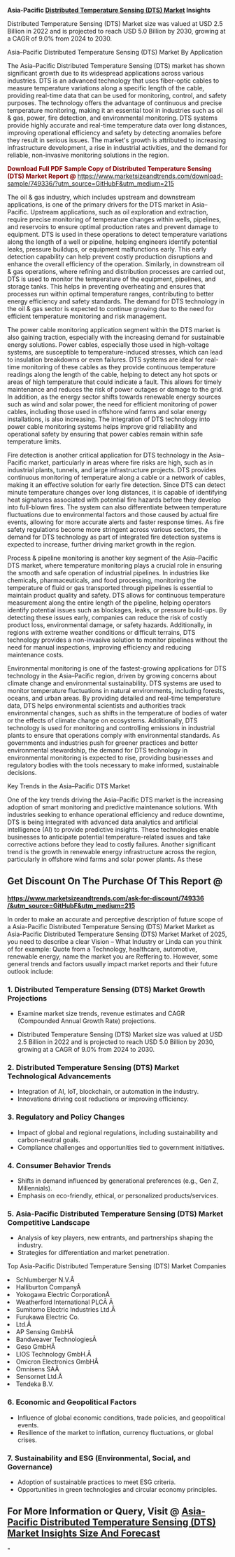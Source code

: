 <p><strong>Asia-Pacific&nbsp;<a href=""https://www.marketsizeandtrends.com/download-sample/749336/&amp;utm_source=GitHubF&amp;utm_medium=215"">Distributed Temperature Sensing (DTS) Market</a> Insights</strong></p><p>Distributed Temperature Sensing (DTS) Market size was valued at USD 2.5 Billion in 2022 and is projected to reach USD 5.0 Billion by 2030, growing at a CAGR of 9.0% from 2024 to 2030.</p><p><p>Asia–Pacific Distributed Temperature Sensing (DTS) Market By Application</p><p>The Asia–Pacific Distributed Temperature Sensing (DTS) market has shown significant growth due to its widespread applications across various industries. DTS is an advanced technology that uses fiber-optic cables to measure temperature variations along a specific length of the cable, providing real-time data that can be used for monitoring, control, and safety purposes. The technology offers the advantage of continuous and precise temperature monitoring, making it an essential tool in industries such as oil & gas, power, fire detection, and environmental monitoring. DTS systems provide highly accurate and real-time temperature data over long distances, improving operational efficiency and safety by detecting anomalies before they result in serious issues. The market's growth is attributed to increasing infrastructure development, a rise in industrial activities, and the demand for reliable, non-invasive monitoring solutions in the region. <p><strong><span style="color: #800000;">Download Full PDF Sample Copy of Distributed Temperature Sensing (DTS) Market Report @</span>&nbsp;</strong><a href="https://www.marketsizeandtrends.com/download-sample/749336/?utm_source=GitHubF&amp;utm_medium=215" target="_blank">https://www.marketsizeandtrends.com/download-sample/749336/?utm_source=GitHubF&amp;utm_medium=215</a></p></p><p>The oil & gas industry, which includes upstream and downstream applications, is one of the primary drivers for the DTS market in Asia–Pacific. Upstream applications, such as oil exploration and extraction, require precise monitoring of temperature changes within wells, pipelines, and reservoirs to ensure optimal production rates and prevent damage to equipment. DTS is used in these operations to detect temperature variations along the length of a well or pipeline, helping engineers identify potential leaks, pressure buildups, or equipment malfunctions early. This early detection capability can help prevent costly production disruptions and enhance the overall efficiency of the operation. Similarly, in downstream oil & gas operations, where refining and distribution processes are carried out, DTS is used to monitor the temperature of the equipment, pipelines, and storage tanks. This helps in preventing overheating and ensures that processes run within optimal temperature ranges, contributing to better energy efficiency and safety standards. The demand for DTS technology in the oil & gas sector is expected to continue growing due to the need for efficient temperature monitoring and risk management.<p>The power cable monitoring application segment within the DTS market is also gaining traction, especially with the increasing demand for sustainable energy solutions. Power cables, especially those used in high-voltage systems, are susceptible to temperature-induced stresses, which can lead to insulation breakdowns or even failures. DTS systems are ideal for real-time monitoring of these cables as they provide continuous temperature readings along the length of the cable, helping to detect any hot spots or areas of high temperature that could indicate a fault. This allows for timely maintenance and reduces the risk of power outages or damage to the grid. In addition, as the energy sector shifts towards renewable energy sources such as wind and solar power, the need for efficient monitoring of power cables, including those used in offshore wind farms and solar energy installations, is also increasing. The integration of DTS technology into power cable monitoring systems helps improve grid reliability and operational safety by ensuring that power cables remain within safe temperature limits.<p>Fire detection is another critical application for DTS technology in the Asia–Pacific market, particularly in areas where fire risks are high, such as in industrial plants, tunnels, and large infrastructure projects. DTS provides continuous monitoring of temperature along a cable or a network of cables, making it an effective solution for early fire detection. Since DTS can detect minute temperature changes over long distances, it is capable of identifying heat signatures associated with potential fire hazards before they develop into full-blown fires. The system can also differentiate between temperature fluctuations due to environmental factors and those caused by actual fire events, allowing for more accurate alerts and faster response times. As fire safety regulations become more stringent across various sectors, the demand for DTS technology as part of integrated fire detection systems is expected to increase, further driving market growth in the region.<p>Process & pipeline monitoring is another key segment of the Asia–Pacific DTS market, where temperature monitoring plays a crucial role in ensuring the smooth and safe operation of industrial pipelines. In industries like chemicals, pharmaceuticals, and food processing, monitoring the temperature of fluid or gas transported through pipelines is essential to maintain product quality and safety. DTS allows for continuous temperature measurement along the entire length of the pipeline, helping operators identify potential issues such as blockages, leaks, or pressure build-ups. By detecting these issues early, companies can reduce the risk of costly product loss, environmental damage, or safety hazards. Additionally, in regions with extreme weather conditions or difficult terrains, DTS technology provides a non-invasive solution to monitor pipelines without the need for manual inspections, improving efficiency and reducing maintenance costs.<p>Environmental monitoring is one of the fastest-growing applications for DTS technology in the Asia–Pacific region, driven by growing concerns about climate change and environmental sustainability. DTS systems are used to monitor temperature fluctuations in natural environments, including forests, oceans, and urban areas. By providing detailed and real-time temperature data, DTS helps environmental scientists and authorities track environmental changes, such as shifts in the temperature of bodies of water or the effects of climate change on ecosystems. Additionally, DTS technology is used for monitoring and controlling emissions in industrial plants to ensure that operations comply with environmental standards. As governments and industries push for greener practices and better environmental stewardship, the demand for DTS technology in environmental monitoring is expected to rise, providing businesses and regulatory bodies with the tools necessary to make informed, sustainable decisions.<p>Key Trends in the Asia–Pacific DTS Market</p><p>One of the key trends driving the Asia–Pacific DTS market is the increasing adoption of smart monitoring and predictive maintenance solutions. With industries seeking to enhance operational efficiency and reduce downtime, DTS is being integrated with advanced data analytics and artificial intelligence (AI) to provide predictive insights. These technologies enable businesses to anticipate potential temperature-related issues and take corrective actions before they lead to costly failures. Another significant trend is the growth in renewable energy infrastructure across the region, particularly in offshore wind farms and solar power plants. As these</p><h2><strong>Get Discount On The Purchase Of This Report @&nbsp;</strong></h2><p><strong><a href=""https://www.marketsizeandtrends.com/ask-for-discount/749336/&amp;utm_source=GitHubF&amp;utm_medium=215"" target=""_blank"">https://www.marketsizeandtrends.com/ask-for-discount/749336<br />/&amp;utm_source=GitHubF&amp;utm_medium=215</a></strong></p><p>In order to make an accurate and perceptive description of future scope of a Asia-Pacific&nbsp;Distributed Temperature Sensing (DTS) Market Market as Asia-Pacific&nbsp;Distributed Temperature Sensing (DTS) Market Market of 2025, you need to describe a clear Vision &ndash; What Industry or Linda can you think of for example: Quote from a Technology, healthcare, automotive, renewable energy, name the market you are Reffering to. However, some general trends and factors usually impact market reports and their future outlook include:</p><h3>1.&nbsp;<strong>Distributed Temperature Sensing (DTS) Market Growth Projections</strong></h3><ul><li>Examine market size trends, revenue estimates and CAGR (Compounded Annual Growth Rate) projections.</li><li><p>Distributed Temperature Sensing (DTS) Market size was valued at USD 2.5 Billion in 2022 and is projected to reach USD 5.0 Billion by 2030, growing at a CAGR of 9.0% from 2024 to 2030.</p></li></ul><h3>2.&nbsp;<strong>Distributed Temperature Sensing (DTS) Market Technological Advancements</strong></h3><ul><li>Integration of AI, IoT, blockchain, or automation in the industry.</li><li>Innovations driving cost reductions or improving efficiency.</li></ul><h3>3.&nbsp;<strong>Regulatory and Policy Changes</strong></h3><ul><li>Impact of global and regional regulations, including sustainability and carbon-neutral goals.</li><li>Compliance challenges and opportunities tied to government initiatives.</li></ul><h3>4.&nbsp;<strong>Consumer Behavior Trends</strong></h3><ul><li>Shifts in demand influenced by generational preferences (e.g., Gen Z, Millennials).</li><li>Emphasis on eco-friendly, ethical, or personalized products/services.</li></ul><h3>5.&nbsp;<strong>Asia-Pacific Distributed Temperature Sensing (DTS) Market Competitive Landscape</strong></h3><ul><li>Analysis of key players, new entrants, and partnerships shaping the industry.</li><li>Strategies for differentiation and market penetration.</li></ul><p data-pm-slice=""1 1 []"">Top Asia-Pacific Distributed Temperature Sensing (DTS) Market Companies</p><div data-test-id=""""><p><li>Schlumberger N.V.Â </li><li> Halliburton CompanyÂ </li><li> Yokogawa Electric CorporationÂ </li><li> Weatherford International PLCÂ Â </li><li> Sumitomo Electric Industries Ltd.Â </li><li> Furukawa Electric Co.</li><li> Ltd.Â </li><li> AP Sensing GmbHÂ </li><li> Bandweaver TechnologiesÂ </li><li> Geso GmbHÂ </li><li> LIOS Technology GmbH.Â </li><li> Omicron Electronics GmbHÂ </li><li> Omnisens SAÂ </li><li> Sensornet Ltd.Â </li><li> Tendeka B.V.</li></p></div><h3>6.&nbsp;<strong>Economic and Geopolitical Factors</strong></h3><ul><li>Influence of global economic conditions, trade policies, and geopolitical events.</li><li>Resilience of the market to inflation, currency fluctuations, or global crises.</li></ul><h3>7.&nbsp;<strong>Sustainability and ESG (Environmental, Social, and Governance)</strong></h3><ul><li>Adoption of sustainable practices to meet ESG criteria.</li><li>Opportunities in green technologies and circular economy principles.</li></ul><h2><strong>For More Information or Query, Visit @&nbsp;</strong><a href=""https://www.verifiedmarketreports.com/product/distributed-temperature-sensing-dts-market/"" target=""_blank"">Asia-Pacific Distributed Temperature Sensing (DTS) Market Insights Size And Forecast</a></h2>"
